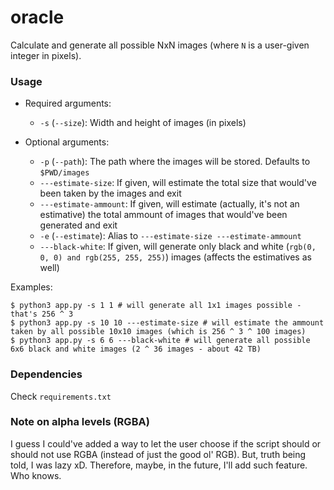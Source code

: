 # oracle

Calculate and generate all possible NxN images (where `N` is a user-given integer in pixels).

### Usage

* Required arguments:
    * `-s` (`--size`): Width and height of images (in pixels)

* Optional arguments:
    * `-p` (`--path`): The path where the images will be stored. Defaults to `$PWD/images`
    * `---estimate-size`: If given, will estimate the total size that would've been taken by the images and exit
    * `---estimate-ammount`: If given, will estimate (actually, it's not an estimative) the total ammount of images that would've been generated and exit
    * `-e` (`--estimate`): Alias to `---estimate-size ---estimate-ammount`
    * `---black-white`: If given, will generate only black and white (`rgb(0, 0, 0) and rgb(255, 255, 255)`) images (affects the estimatives as well)

Examples:
```shell
$ python3 app.py -s 1 1 # will generate all 1x1 images possible - that's 256 ^ 3
$ python3 app.py -s 10 10 ---estimate-size # will estimate the ammount taken by all possible 10x10 images (which is 256 ^ 3 ^ 100 images)
$ python3 app.py -s 6 6 ---black-white # will generate all possible 6x6 black and white images (2 ^ 36 images - about 42 TB)
```

### Dependencies

Check `requirements.txt`


### Note on alpha levels (RGBA)

I guess I could've added a way to let the user choose if the script should or should not use RGBA (instead of just the good ol' RGB). But, truth being told, I was lazy xD. Therefore, maybe, in the future, I'll add such feature. Who knows.
